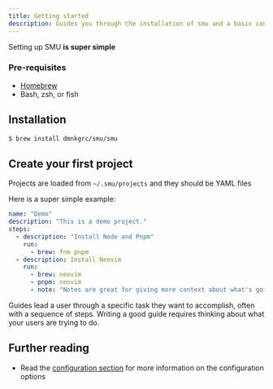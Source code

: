 ```yaml
---
title: Getting started
description: Guides you through the installation of smu and a basic configuration
---
```


Setting up SMU **is super simple**

### Pre-requisites

- [Homebrew](https://docs.brew.sh/Installation)
- Bash, zsh, or fish

## Installation

```bash
$ brew install dmnkgrc/smu/smu
```

## Create your first project

Projects are loaded from `~/.smu/projects` and they should be YAML files

Here is a super simple example:

```yaml
name: "Demo"
description: "This is a demo project."
steps:
  - description: "Install Node and Pnpm"
    run:
      - brew: fnm pnpm
  - description: Install Neovim
    run:
      - brew: neovim
      - pnpm: neovim
      - note: "Notes are great for giving more context about what's going on."
```

Guides lead a user through a specific task they want to accomplish, often with a sequence of steps.
Writing a good guide requires thinking about what your users are trying to do.

## Further reading

- Read the [configuration section](/reference/configuration) for more information on the configuration options
